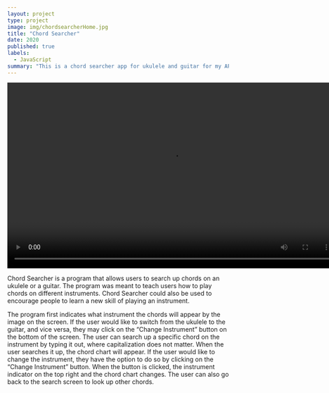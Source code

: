 ```yaml
---
layout: project
type: project
image: img/chordsearcherHome.jpg
title: "Chord Searcher"
date: 2020
published: true
labels:
  - JavaScript
summary: "This is a chord searcher app for ukulele and guitar for my AP Computer Science Principles class."
---
```

  <div class="text-center p-4">
  <video width="750" height="422" controls>
    <source src="/img/chordsearcher.mp4" type="video/mp4">
  </video>
</div>

Chord Searcher is a program that allows users to search up chords on an ukulele or a guitar. The program was meant to teach users how to play chords on different instruments. Chord Searcher could also be used to encourage people to learn a new skill of playing an instrument. 

The program first indicates what instrument the chords will appear by the image on the screen. If the user would like to switch from the ukulele to the guitar, and vice versa, they may click on the “Change Instrument” button on the bottom of the screen. The user can search up a specific chord on the instrument by typing it out, where capitalization does not matter. When the user searches it up, the chord chart will appear. If the user would like to change the instrument, they have the option to do so by clicking on the “Change Instrument” button. When the button is clicked, the instrument indicator on the top right and the chord chart changes. The user can also go back to the search screen to look up other chords.
